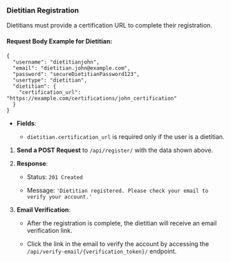 ### Dietitian Registration

Dietitians must provide a certification URL to complete their registration.

#### Request Body Example for Dietitian:

    {
      "username": "dietitianjohn",
      "email": "dietitian.john@example.com",
      "password": "secureDietitianPassword123",
      "usertype": "dietitian",
      "dietitian": {
        "certification_url": "https://example.com/certifications/john_certification"
      }
    }

-   **Fields**:
    
    -   `dietitian.certification_url` is required only if the user is a dietitian.
        

1.  **Send a POST Request** to `/api/register/` with the data shown above.
    
2.  **Response**:
    
    -   Status: `201 Created`
        
    -   Message: `'Dietitian registered. Please check your email to verify your account.'`
        
3.  **Email Verification**:
    
    -   After the registration is complete, the dietitian will receive an email verification link.
        
    -   Click the link in the email to verify the account by accessing the `/api/verify-email/{verification_token}/` endpoint.
        

